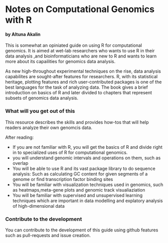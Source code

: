 # Notes on Computational Genomics with R
#### by Altuna Akalin


This is somewhat an opiniated guide on using R for computational genomics. It is aimed at wet-lab researchers who wants to use R in their data analysis ,and bioinformaticians who are new to R and wants to learn more about its capailities for genomics data analysis.

As new high-throughout experimental techniques on the rise, data analysis capabilites are sought-after features for researchers. R, with its statistical heritage, plotting features and rich user-contributed packages is one of the best languages for the task of analyzing data. The book gives a brief introduction on basics of R and later divided to chapters that represent subsets of genomics data analysis.

### What will you get out of this
This resource describes the skills and provides how-tos that will help readers analyze their own genomcis data.

After reading:
* If you are not familiar with R, you will get the basics of R and divide right in to specialized uses of R for computational genomics.
* you will understand genomic intervals and operations on them, such as overlap
* You will be able to use R and its vast package library to do sequence analysis: Such as calculating GC content for given segments of a genome or find transcription factor binding sites
* You will be familiar with visualization techniques used in genomics, such as heatmaps,meta-gene plots and genomic track visualiaziation
* You will be familiar with supervised and unsupervised learning techniques which are important in data modelling and explatory analysis of high-dimensional data



### Contribute to the development
You can contribute to the development of this guide using github features such as pull-requests and issue creation.




